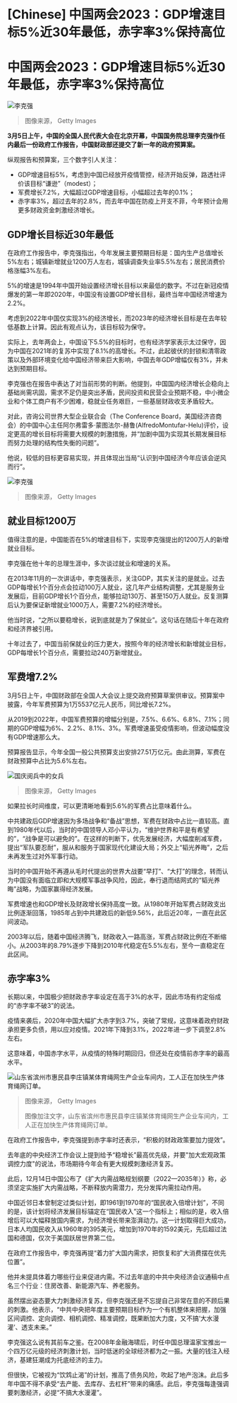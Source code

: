 # [Chinese] 中国两会2023：GDP增速目标5%近30年最低，赤字率3%保持高位

#  中国两会2023：GDP增速目标5%近30年最低，赤字率3%保持高位


![李克强](_128856732_gettyimages-1247748045.jpg)

> 图像来源，  Getty Images

**3月5日上午，中国的全国人民代表大会在北京开幕，中国国务院总理李克强作任内最后一份政府工作报告，中国财政部还提交了新一年的政府预算案。**

纵观报告和预算案，三个数字引人关注：

  * GDP增速目标5%，考虑到中国已经放开疫情管控，经济开始反弹，路透社评价该目标“谦逊”（modest）； 
  * 军费增长7.2%，大幅超过GDP增速目标，小幅超过去年的0.1%； 
  * 赤字率3%，超过去年的2.8%，而去年中国在防疫上开支不菲，今年预计会用更多财政资金刺激经济增长。 

##  GDP增长目标近30年最低

在政府工作报告中，李克强指出，今年发展主要预期目标是：国内生产总值增长5%左右；城镇新增就业1200万人左右，城镇调查失业率5.5%左右；居民消费价格涨幅3%左右。

5%的增速是1994年中国开始设置经济增长目标以来最低的数字。不过在新冠疫情爆发的第一年即2020年，中国没有设置GDP增长目标，最终当年中国经济增速为2.2%。

考虑到2022年中国仅实现3%的经济增长，而2023年的经济增长目标是在去年较低基数上计算。因此有观点认为，该目标较为保守。

实际上，去年两会上，中国设下5.5%的目标时，也有经济学家表示太过保守，因为中国在2021年的复苏中实现了8.1%的高增长。不过，此起彼伏的封锁和清零政策以及外部环境变化给中国经济带来巨大影响，中国去年GDP增幅仅有3%，并未达到预期目标。

李克强也在报告中表达了对当前形势的判断。他提到，中国国内经济增长企稳向上基础尚需巩固，需求不足仍是突出矛盾，民间投资和民营企业预期不稳，中小微企业和个体工商户有不少困难，稳就业任务艰巨，一些基层财政收支矛盾较大。

对此，咨询公司世界大型企业联合会（The Conference Board，美国经济咨商会）的中国中心主任阿尔弗雷多·蒙图法尔-赫鲁(AlfredoMontufar-Helu)评价，设定更高的增长目标将需要大规模的刺激措施，并“加剧中国为实现其长期发展目标而努力处理的结构性失衡的问题”。

他说，较低的目标更容易实现，并且体现出当局“认识到中国经济今年应该会逆风而行”。

![李克强](_128856734_gettyimages-1247751850.jpg)

> 图像来源，  Getty Images

##  就业目标1200万

值得注意的是，中国能否在5%的增速目标下，实现李克强提出的1200万人的新增就业目标。

李克强在他十年的总理生涯中，多次谈过就业和增速的关系。

在2013年11月的一次讲话中，李克强表示，关注GDP，其实关注的是就业。过去GDP每增长1个百分点会拉动100万人就业，这几年产业结构调整，尤其是服务业发展后，目前GDP增长1个百分点，能够拉动130万、甚至150万人就业。反复测算后认为要保证新增就业1000万人，需要7.2%的经济增长。

他当时说，“之所以要稳增长，说到底就是为了保就业”。这句话在随后十年在政府和经济界被引用。

十年过去了，中国当前保就业的压力更大，按照今年的经济增长和新增就业目标，GDP每增长1个百分点，需要拉动240万新增就业。

##  军费增7.2%

3月5日上午，中国财政部在全国人大会议上提交政府预算草案供审议。预算案中披露，今年军费预算为1万5537亿元人民币，同比增长7.2%。

从2019到2022年，中国军费预算的增幅分别是，7.5%、6.6%、6.8%、7.1%；同期的GDP增幅为6%、2.2%、8.1%、3%。军费增速虽受疫情影响，但波动幅度没有GDP增速那么大。

预算报告显示，今年全国一般公共预算支出安排27.51万亿元。由此测算，军费在财政预算中占比为5.6%左右。

![国庆阅兵中的女兵](_109021854_gettyimages-1095810894.jpg)

> 图像来源，  Getty Images

如果拉长时间维度，可以更清晰地看到5.6%的军费占比意味着什么。

中共建政后GDP增速因为多场战争和“备战”思想，军费在财政中占比一直较高。直到1980年代以后，当时的中国领导人邓小平认为，“维护世界和平是有希望的”，“战争是可以避免的”。在这样的判断下，优先发展经济，大幅度削减军费，提出“军队要忍耐”，服从和服务于国家现代化建设大局；外交上“韬光养晦”，之后未再发生过对外军事行动。

当时的中国开始不再遵从毛时代提出的世界大战要“早打”、“大打”的理念，转而认为中国没有面临立即和大规模军事战争风险，因此，奉行退而结网式的“韬光养晦”战略，为国家赢得经济发展。

军费增速也和GDP增长及财政增长保持高度一致。从1980年开始军费占财政支出比例逐渐回落，1985年占到中共建政后的新低9.56%，此后近20年，一直在此区间波动。

2003年以后，随着中国经济腾飞，财政收入一路高涨，军费占财政比例在不断缩小。从2003年的8.79%逐步下降到2010年代稳定在5.5%左右，至今一直稳定在此区间。

##  赤字率3%

长期以来，中国极少把财政赤字率设定在高于3%的水平，因此市场有约定俗成的“赤字率不破3”的说法。

疫情来袭后，2020年中国大幅扩大赤字到3.7%，突破了常规，这意味着政府财政承担更多负债，用以应对疫情。2021年下降到3.1%，2022年进一步下调至2.8%左右。

这意味着，中国赤字水平，从疫情的特殊时期回归，但还处在疫情前赤字率的最高水平。

![山东省滨州市惠民县李庄镇某体育绳网生产企业车间内，工人正在加快生产体育绳网订单。](_128856735_1.jpg)

> 图像来源，  Getty Images
>
> 图像加注文字，山东省滨州市惠民县李庄镇某体育绳网生产企业车间内，工人正在加快生产体育绳网订单。

在政府工作报告中，李克强提到赤字率时还表示，“积极的财政政策要加力提效”。

去年底的中央经济工作会议上提到给予“稳增长”最高优先级，并要"加大宏观政策调控力度"的说法，市场期待今年会有更大规模刺激经济复苏。

此后，12月14日中国公布了《扩大内需战略规划纲要（2022—2035年）》称，必须坚定实施扩大内需战略，不断释放内需潜力，充分发挥内需拉动作用。

中国近邻日本曾制定过类似计划，即1961到1970年的“国民收入倍增计划”，不同的是，该计划将经济发展目标锚定在“国民收入”这一个指标上；相似的是，收入倍增后可以大幅释放国内需求，为经济增长带来澎湃动力。这一计划取得巨大成功，日本人均国民收入从1960年的395美元，增加到1970年的1592美元，先后超过法国和德国，仅次于美国跃居世界第二位。

在政府工作报告中，李克强再提“着力扩大国内需求，把恢复和扩大消费摆在优先位置”。

他并未提具体着力哪些行业来促进内需。不过去年底的中共中央经济会议通稿中点名三个行业：住房改善、新能源汽车、养老服务。

虽然摆出姿态要大力刺激经济复苏，但李克强还是不忘提自己非常在意的不顾后果的刺激。他表示，“中共中央把年度主要预期目标作为一个有机整体来把握，加强区间调控、定向调控、相机调控、精准调控，既果断加大力度，又不搞‘大水漫灌’、透支未来。”

李克强这么说有其前车之鉴。在2008年金融海啸后，时任中国总理温家宝推出一个四万亿元级的经济刺激计划，当时低迷的全球经济都为之一振。大量的钱注入经济，基建狂潮成为托底经济的主力。

但很快，它被视为“饮鸩止渴”的计划，推高了债务风险，吹起了地产泡沫。此后多年中国不得不承受“去产能、去库存、去杠杆”带来的痛感。此后，李克强每逢强调要刺激经济，必提“不搞大水漫灌”。



